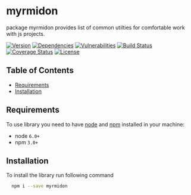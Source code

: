 # myrmidon

package myrmidon provides list of common utilties for comfortable work with js projects.

[![Version][badge-vers]][npm]
[![Dependencies][badge-deps]][npm]
[![Vulnerabilities][badge-vuln]](https://snyk.io/)
[![Build Status][badge-tests]](https://travis-ci.org/pustovitDmytro/myrmidon)
[![Coverage Status][badge-coverage]](https://coveralls.io/github/pustovitDmytro/myrmidon?branch=master)
[![License][badge-lic]][github]

[badge-deps]: https://img.shields.io/david/pustovitDmytro/myrmidon.svg

[badge-tests]: https://img.shields.io/travis/pustovitDmytro/myrmidon.svg

[badge-vuln]: https://img.shields.io/snyk/vulnerabilities/npm/myrmidon.svg?style=popout

[badge-vers]: https://img.shields.io/npm/v/myrmidon.svg

[badge-lic]: https://img.shields.io/github/license/pustovitDmytro/myrmidon.svg

[badge-coverage]: https://coveralls.io/repos/github/pustovitDmytro/myrmidon/badge.svg?branch=master

## Table of Contents

-   [Requirements](#requirements)
-   [Installation](#installation)

## Requirements

To use library you need to have [node](https://nodejs.org) and [npm](https://www.npmjs.com) installed in your machine:

-   node `6.0+`
-   npm `3.0+`

## Installation

To install the library run following command

```bash
  npm i --save myrmidon
```

[npm]: https://www.npmjs.com/package/myrmidon

[github]: https://github.com/pustovitDmytro/myrmidon
